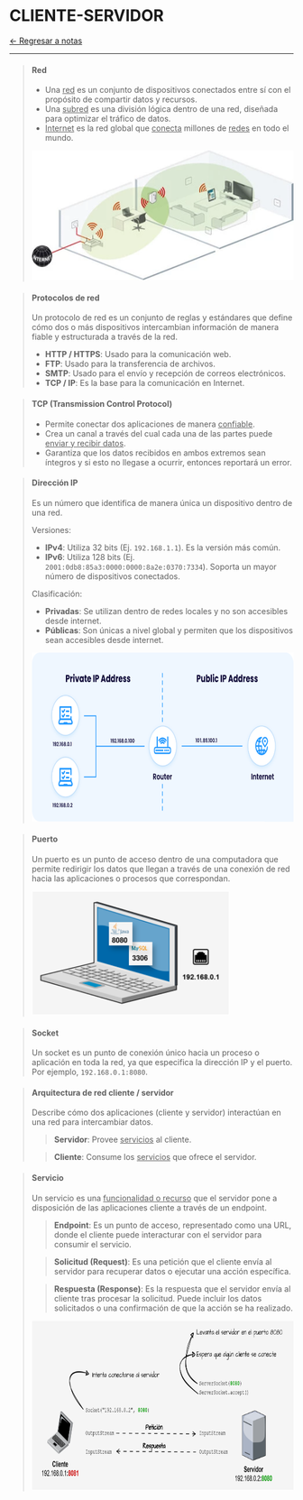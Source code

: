 # CLIENTE-SERVIDOR

[← Regresar a notas](../../README.md) <br>

---
> #### Red
> - Una <u>red</u> es un conjunto de dispositivos conectados entre sí con el propósito de compartir datos y recursos.
> - Una <u>subred</u> es una división lógica dentro de una red, diseñada para optimizar el tráfico de datos.
> - <u>Internet</u> es la red global que <u>conecta</u> millones de <u>redes</u> en todo el mundo.
>
> <img src="../resources/images/21-network/network.png" width="550" height="230">


> #### Protocolos de red
> Un protocolo de red es un conjunto de reglas y estándares que define cómo dos o más dispositivos intercambian información de manera fiable y estructurada a través de la red.
> - **HTTP / HTTPS**: Usado para la comunicación web.
> - **FTP**: Usado para la transferencia de archivos.
> - **SMTP**: Usado para el envío y recepción de correos electrónicos.
> - **TCP / IP**: Es la base para la comunicación en Internet.

> #### TCP (Transmission Control Protocol)
> - Permite conectar dos aplicaciones de manera <u>confiable</u>.
> - Crea un canal a través del cual cada una de las partes puede <u>enviar y recibir datos</u>.
> - Garantiza que los datos recibidos en ambos extremos sean íntegros y si esto no llegase a ocurrir, entonces reportará un error.

> #### Dirección IP
> Es un número que identifica de manera única un dispositivo dentro de una red. 
> 
> Versiones:
> - **IPv4**: Utiliza 32 bits (Ej. `192.168.1.1`). Es la versión más común.
> - **IPv6**: Utiliza 128 bits (Ej. `2001:0db8:85a3:0000:0000:8a2e:0370:7334`). Soporta un mayor número de dispositivos conectados.
>
> Clasificación:
> - **Privadas**: Se utilizan dentro de redes locales y no son accesibles desde internet.
> - **Públicas**: Son únicas a nivel global y permiten que los dispositivos sean accesibles desde internet.
> 
> <img src="../resources/images/21-network/ip.png" width="700" height="300">

> #### Puerto
> Un puerto es un punto de acceso dentro de una computadora que permite redirigir los datos que llegan a través de una conexión de red hacia las aplicaciones o procesos que correspondan.
>
> <img src="../resources/images/21-network/port.svg" width="350" height="220">

> #### Socket
> Un socket es un punto de conexión único hacia un proceso o aplicación en toda la red, ya que especifica la dirección IP y el puerto. Por ejemplo, `192.168.0.1:8080`.

> #### Arquitectura de red cliente / servidor
> Describe cómo dos aplicaciones (cliente y servidor) interactúan en una red para intercambiar datos.
> > **Servidor**: Provee <u>servicios</u> al cliente.
> 
> > **Cliente**: Consume los <u>servicios</u> que ofrece el servidor.

> #### Servicio
> Un servicio es una <u>funcionalidad o recurso</u> que el servidor pone a disposición de las aplicaciones cliente a través de un endpoint. 
> > **Endpoint**: Es un punto de acceso, representado como una URL, donde el cliente puede interacturar con el servidor para consumir el servicio.
> 
> > **Solicitud (Request)**: Es una petición que el cliente envía al servidor para recuperar datos o ejecutar una acción específica.
> 
> > **Respuesta (Response)**: Es la respuesta que el servidor envía al cliente tras procesar la solicitud. Puede incluir los datos solicitados o una confirmación de que la acción se ha realizado.
>
> <img src="../resources/images/21-network/client-server.svg" width="750" height="300">
